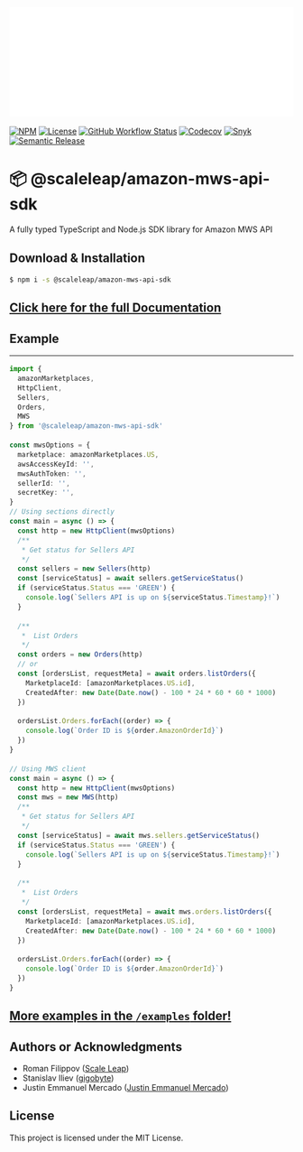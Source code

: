 ![](https://raw.githubusercontent.com/ScaleLeap/amazon-mws-api-sdk/master/docs/assets/header.png)

[![NPM](https://img.shields.io/npm/v/@scaleleap/amazon-mws-api-sdk)](https://npm.im/@scaleleap/amazon-mws-api-sdk)
[![License](https://img.shields.io/npm/l/@scaleleap/amazon-mws-api-sdk)](./LICENSE)
[![GitHub Workflow Status](https://img.shields.io/github/workflow/status/ScaleLeap/amazon-mws-api-sdk/Release)](https://github.com/ScaleLeap/amazon-mws-api-sdk/actions)
[![Codecov](https://img.shields.io/codecov/c/github/scaleleap/amazon-mws-api-sdk)](https://codecov.io/gh/ScaleLeap/amazon-mws-api-sdk)
[![Snyk](https://img.shields.io/snyk/vulnerabilities/github/scaleleap/amazon-mws-api-sdk)](https://snyk.io/test/github/scaleleap/amazon-mws-api-sdk)
[![Semantic Release](https://img.shields.io/badge/%20%20%F0%9F%93%A6%F0%9F%9A%80-semantic--release-e10079.svg)](https://github.com/semantic-release/semantic-release)

📦 @scaleleap/amazon-mws-api-sdk
===================================

A fully typed TypeScript and Node.js SDK library for Amazon MWS API

## Download & Installation

```sh
$ npm i -s @scaleleap/amazon-mws-api-sdk
```

## [Click here for the full **Documentation**](docs)

## Example
---

```typescript
import {
  amazonMarketplaces,
  HttpClient,
  Sellers,
  Orders,
  MWS
} from '@scaleleap/amazon-mws-api-sdk'

const mwsOptions = {
  marketplace: amazonMarketplaces.US,
  awsAccessKeyId: '',
  mwsAuthToken: '',
  sellerId: '',
  secretKey: '',
}
// Using sections directly
const main = async () => {
  const http = new HttpClient(mwsOptions)
  /**
   * Get status for Sellers API
   */
  const sellers = new Sellers(http)
  const [serviceStatus] = await sellers.getServiceStatus()
  if (serviceStatus.Status === 'GREEN') {
    console.log(`Sellers API is up on ${serviceStatus.Timestamp}!`)
  }

  /**
   *  List Orders
   */
  const orders = new Orders(http)
  // or
  const [ordersList, requestMeta] = await orders.listOrders({
    MarketplaceId: [amazonMarketplaces.US.id],
    CreatedAfter: new Date(Date.now() - 100 * 24 * 60 * 60 * 1000)
  })

  ordersList.Orders.forEach((order) => {
    console.log(`Order ID is ${order.AmazonOrderId}`)
  })
}

// Using MWS client
const main = async () => {
  const http = new HttpClient(mwsOptions)
  const mws = new MWS(http)
  /**
   * Get status for Sellers API
   */
  const [serviceStatus] = await mws.sellers.getServiceStatus()
  if (serviceStatus.Status === 'GREEN') {
    console.log(`Sellers API is up on ${serviceStatus.Timestamp}!`)
  }

  /**
   *  List Orders
   */
  const [ordersList, requestMeta] = await mws.orders.listOrders({
    MarketplaceId: [amazonMarketplaces.US.id],
    CreatedAfter: new Date(Date.now() - 100 * 24 * 60 * 60 * 1000)
  })

  ordersList.Orders.forEach((order) => {
    console.log(`Order ID is ${order.AmazonOrderId}`)
  })
}

```
## [More examples in the `/examples` folder!](examples)

## Authors or Acknowledgments

* Roman Filippov ([Scale Leap](https://www.scaleleap.com))
* Stanislav Iliev ([gigobyte](https://github.com/gigobyte))
* Justin Emmanuel Mercado ([Justin Emmanuel Mercado](https://github.com/justinemmanuelmercado))

## License

This project is licensed under the MIT License.
